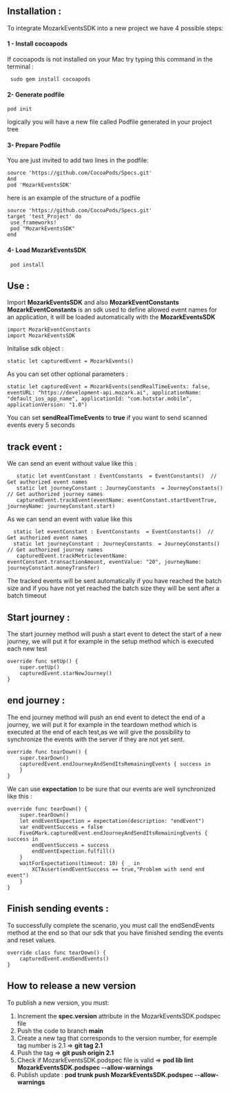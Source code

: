 ## Installation :  
To integrate MozarkEventsSDK into a new project we have 4 possible steps:
#### 1 - Install cocoapods
If cocoapods is not installed on your Mac try typing this command in the terminal : 
 
     sudo gem install cocoapods
 
#### 2- Generate podfile

    pod init
logically you will have a new file called Podfile generated in your project tree

#### 3- Prepare Podfile
You are just invited to add two lines in the podfile:

    source 'https://github.com/CocoaPods/Specs.git'
    And
    pod 'MozarkEventsSDK'
here is an example of the structure of a podfile    

    source 'https://github.com/CocoaPods/Specs.git'
    target 'test_Project' do
     use_frameworks!
     pod "MozarkEventsSDK"
    end
    
#### 4- Load MozarkEventsSDK

     pod install


## Use :
Import  **MozarkEventsSDK** and also **MozarkEventConstants**
**MozarkEventConstants** is an sdk used to define allowed event names for an application, it will be loaded automatically with the **MozarkEventsSDK**

    import MozarkEventConstants
    import MozarkEventsSDK
    
Initalise sdk object : 

    static let capturedEvent = MozarkEvents()
    
As you can set other optional parameters : 
    
    static let capturedEvent = MozarkEvents(sendRealTimeEvents: false, eventURL: "https://development-api.mozark.ai", applicationName: "default_ios_app_name", applicationId: "com.hotstar.mobile", applicationVersion: "1.0")
You can set **sendRealTimeEvents** to **true** if you want to send scanned events every 5 seconds  
    
## track event :    
We can send an event without value like this : 

       static let eventConstant : EventConstants  = EventConstants()  // Get authorized event names
       static let journeyConstant : JourneyConstants  = JourneyConstants() // Get authorized journey names
       capturedEvent.trackEvent(eventName: eventConstant.startEventTrue, journeyName: journeyConstant.start)
  
As we can send an event with value like this

      static let eventConstant : EventConstants  = EventConstants()  // Get authorized event names
      static let journeyConstant : JourneyConstants  = JourneyConstants() // Get authorized journey names
       capturedEvent.trackMetric(eventName: eventConstant.transactionAmount, eventValue: "20", journeyName: journeyConstant.moneyTransfer)
The tracked events will be sent automatically if you have reached the batch size and if you have not yet reached the batch size they will be sent after a batch timeout
## Start journey :
The start journey method will push a start event to detect the start of a new journey, we will put it for example in the setup method which is executed each new test

    override func setUp() {
        super.setUp()
        capturedEvent.starNewJourney()
    }
    
## end journey :
The end journey method will push an end event to detect the end of a journey, we will put it for example in the teardown method which is executed at the end of each test,as we will give the possibility to synchronize the events with the server if they are not yet sent.

    override func tearDown() {
        super.tearDown()
        capturedEvent.endJourneyAndSendItsRemainingEvents { success in
        }
    }
We can use **expectation** to be sure that our events are well synchronized like this : 

    override func tearDown() {
        super.tearDown()
        let endEventExpection = expectation(description: "endEvent")
        var endEventSuccess = false
        FiveGMark.capturedEvent.endJourneyAndSendItsRemainingEvents { success in
            endEventSuccess = success
            endEventExpection.fulfill()
        }
        waitForExpectations(timeout: 10) { _ in
            XCTAssert(endEventSuccess == true,"Problem with send end event")
        }
    }
## Finish sending events :   
To successfully complete the scenario, you must call the endSendEvents method at the end so that our sdk that you have finished sending the events and reset values.


    override class func tearDown() {
        capturedEvent.endSendEvents()
    }
    
## How to release a new version

To publish a new version, you must:
1. Increment the **spec.version** attribute in the MozarkEventsSDK.podspec file
2. Push the code to branch **main**
3. Create a new tag that corresponds to the version number, for exemple tag number is 2.1 => **git tag 2.1**                  
4. Push the tag => **git push origin 2.1**
5. Check if MozarkEventsSDK.podspec file is valid  => **pod lib lint MozarkEventsSDK.podspec --allow-warnings**
6. Publish update : **pod trunk push  MozarkEventsSDK.podspec --allow-warnings**  


